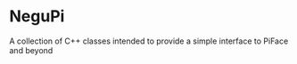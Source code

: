 NeguPi
======

A collection of C++ classes intended to provide a simple interface to PiFace and beyond

